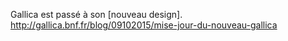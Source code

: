 Gallica est passé à son [nouveau design].
http://gallica.bnf.fr/blog/09102015/mise-jour-du-nouveau-gallica

